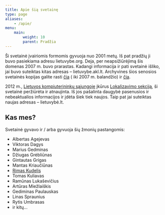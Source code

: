 ```yaml
---
title: Apie šią svetainę
type: page
aliases:
    - /apie/
menu:
    main:
        weight: 10
        parent: Pradžia
---
```


Ši svetainė įvairiomis formomis gyvuoja nuo 2001 metų. Iš pat pradžių ji buvo pasiekiama adresu lietuvybe.org. Deja, per
neapsižiūrėjimą šis domenas 2007 m. buvo prarastas. Kadangi informacija ir pati svetainė išliko, jai buvo suteiktas
kitas adresas – lietuvybe.akl.lt. Archyvines šios senosios svetainės kopijas galite
rasti [čia](https://web.archive.org/web/200704/http://www.lietuvybe.org/ "Svetainės „lietuvybe.org“ archyvinė kopija „archive.org“ svetainėje") (
iki 2007 m. balandžio)
ir [čia](https://web.archive.org/web/201202/http://lietuvybe.akl.lt/ "Senosios „lietuvybe.akl.lt“ svetainės archyvinės kopijos „archive.org“ svetainėje").

2012 m., [Lietuvos kompiuterininkų sąjungoje](https://www.liks.lt/)
įkūrus [Lokalizavimo sekciją](https://www.liks.lt/liks-sekcijos/liks-lokalizavimo-sekcija/), ši
svetainė peržiūrėta ir atnaujinta. Iš jos pašalinta daugybė pasenusios ir nebeaktualios informacijos ir įdėta šiek tiek
naujos. Taip pat jai suteiktas naujas adresas – lietuvybė.lt.

Kas mes?
--------

Svetainė gyvavo ir / arba gyvuoja šių žmonių pastangomis:

* Albertas Agejevas
* Viktoras Dagys
* Marius Gedminas
* Džiugas Grėbliūnas
* Gintautas Grigas
* Mantas Kriaučiūnas
* [Rimas Kudelis](mailto:rimas@kudelis.lt)
* Tomas Kuliavas
* Ramūnas Lukaševičius
* Artūras Miežlaiškis
* Gediminas Paulauskas
* Linas Spraunius
* Rytis Umbrasas
* ir kitų...